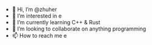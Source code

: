 - 👋 Hi, I’m @zhuher
- 👀 I’m interested in e
- 🌱 I’m currently learning C++ & Rust
- 💞️ I’m looking to collaborate on anything programming
- 📫 How to reach me e

<!---
zhuher/zhuher is a ✨ special ✨ repository because its `README.md` (this file) appears on your GitHub profile.
You can click the Preview link to take a look at your changes.
--->
